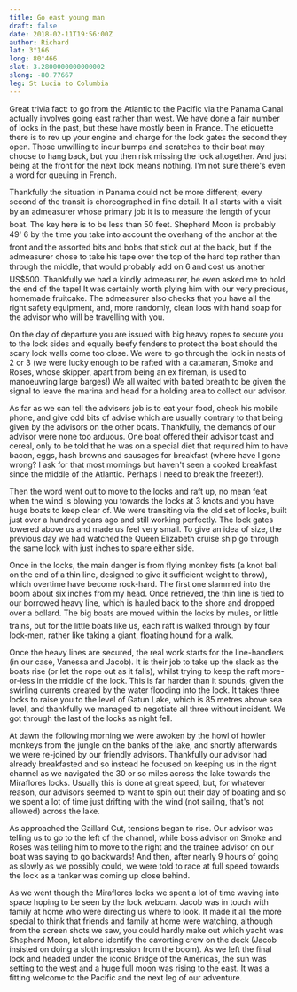```yaml
---
title: Go east young man
draft: false
date: 2018-02-11T19:56:00Z
author: Richard
lat: 3°166
long: 80°466
slat: 3.2800000000000002
slong: -80.77667
leg: St Lucia to Columbia 
---
```

Great trivia fact: to go from the Atlantic to the Pacific via the Panama Canal actually involves 
going east rather than west. We have done a fair number of locks in the past, but these have 
mostly been in France. The etiquette there is to rev up your engine and charge for the lock 
gates the second they open. Those unwilling to incur bumps and scratches to their boat may 
choose to hang back, but you then risk missing the lock altogether. And just being at the front 
for the next lock means nothing. I'm not sure there's even a word for queuing in French.

Thankfully the situation in Panama could not be more different; every second of the transit is 
choreographed in fine detail. It all starts with a visit by an admeasurer whose primary job it 
is to measure the length of your boat. The key here is to be less than 50 feet. Shepherd Moon 
is probably 49' 6 by the time you take into account the overhang of the anchor at the front 
and the assorted bits and bobs that stick out at the back, but if the admeasurer chose to take 
his tape over the top of the hard top rather than through the middle, that would probably 
add on 6 and cost us another US$500. Thankfully we had a kindly admeasurer, he even 
asked me to hold the end of the tape! It was certainly worth plying him with our very 
precious, homemade fruitcake. The admeasurer also checks that you have all the right safety 
equipment, and, more randomly, clean loos with hand soap for the advisor who will be 
travelling with you.

On the day of departure you are issued with big heavy ropes to secure you to the lock sides 
and equally beefy fenders to protect the boat should the scary lock walls come too close. We 
were to go through the lock in nests of 2 or 3 (we were lucky enough to be rafted with a 
catamaran, Smoke and Roses, whose skipper, apart from being an ex fireman, is used to 
manoeuvring large barges!) We all waited with baited breath to be given the signal to leave 
the marina and head for a holding area to collect our advisor. 

As far as we can tell the advisors job is to eat your food, check his mobile phone, and give 
odd bits of advise which are usually contrary to that being given by the advisors on the other 
boats. Thankfully, the demands of our advisor were none too arduous. One boat offered their 
advisor toast and cereal, only to be told that he was on a special diet that required him to 
have bacon, eggs, hash browns and sausages for breakfast (where have I gone wrong? I ask 
for that most mornings but haven't seen a cooked breakfast since the middle of the Atlantic. 
Perhaps I need to break the freezer!).

Then the word went out to move to the locks and raft up, no mean feat when the wind is 
blowing you towards the locks at 3 knots and you have huge boats to keep clear of. We were 
transiting via the old set of locks, built just over a hundred years ago and still working 
perfectly. The lock gates towered above us and made us feel very small. To give an idea of 
size, the previous day we had watched the Queen Elizabeth cruise ship go through the same 
lock with just inches to spare either side.

Once in the locks, the main danger is from flying monkey fists (a knot ball on the end of a thin 
line, designed to give it sufficient weight to throw), which overtime have become rock-hard. 
The first one slammed into the boom about six inches from my head. Once retrieved, the thin 
line is tied to our borrowed heavy line, which is hauled back to the shore and dropped over a 
bollard. The big boats are moved within the locks by mules, or little trains, but for the little 
boats like us, each raft is walked through by four lock-men, rather like taking a giant, floating 
hound for a walk. 

Once the heavy lines are secured, the real work starts for the line-handlers (in our case, 
Vanessa and Jacob). It is their job to take up the slack as the boats rise (or let the rope out as 
it falls), whilst trying to keep the raft more-or-less in the middle of the lock. This is far harder 
than it sounds, given the swirling currents created by the water flooding into the lock. It takes 
three locks to raise you to the level of Gatun Lake, which is 85 metres above sea level, and 
thankfully we managed to negotiate all three without incident. We got through the last of the 
locks as night fell.

At dawn the following morning we were awoken by the howl of howler monkeys from the 
jungle on the banks of the lake, and shortly afterwards we were re-joined by our friendly 
advisors. Thankfully our advisor had already breakfasted and so instead he focused on 
keeping us in the right channel as we navigated the 30 or so miles across the lake towards 
the Miraflores locks. Usually this is done at great speed, but, for whatever reason, our 
advisors seemed to want to spin out their day of boating and so we spent a lot of time just 
drifting with the wind (not sailing, that's not allowed) across the lake. 

As approached the Gaillard Cut, tensions began to rise. Our advisor was telling us to go to the 
left of the channel, while boss advisor on Smoke and Roses was telling him to move to the 
right and the trainee advisor on our boat was saying to go backwards! And then, after nearly 
9 hours of going as slowly as we possibly could, we were told to race at full speed towards 
the lock as a tanker was coming up close behind.

As we went though the Miraflores locks we spent a lot of time waving into space hoping to be 
seen by the lock webcam. Jacob was in touch with family at home who were directing us 
where to look. It made it all the more special to think that friends and family at home were 
watching, although from the screen shots we saw, you could hardly make out which yacht 
was Shepherd Moon, let alone identify the cavorting crew on the deck (Jacob insisted on 
doing a sloth impression from the boom). As we left the final lock and headed under the 
iconic Bridge of the Americas, the sun was setting to the west and a huge full moon was rising 
to the east. It was a fitting welcome to the Pacific and the next leg of our adventure.
